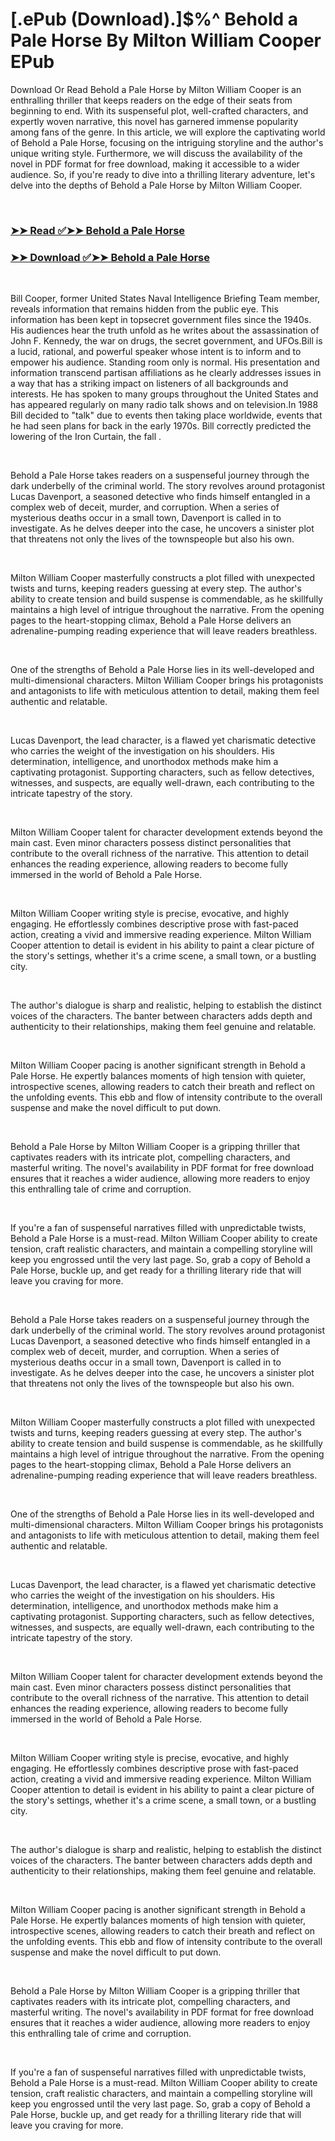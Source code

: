 # [.ePub (Download).]$%^ Behold a Pale Horse By Milton William Cooper EPub

<p>Download Or Read Behold a Pale Horse by Milton William Cooper is an enthralling thriller that keeps readers on the edge of their seats from beginning to end. With its suspenseful plot, well-crafted characters, and expertly woven narrative, this novel has garnered immense popularity among fans of the genre. In this article, we will explore the captivating world of Behold a Pale Horse, focusing on the intriguing storyline and the author's unique writing style. Furthermore, we will discuss the availability of the novel in PDF format for free download, making it accessible to a wider audience. So, if you're ready to dive into a thrilling literary adventure, let's delve into the depths of Behold a Pale Horse by Milton William Cooper.</p>
<p>&nbsp;</p>

### [➤➤ Read ✅➤➤ Behold a Pale Horse](https://pdfwebsitebooks.blogspot.com/id/95379)

### [➤➤ Download ✅➤➤ Behold a Pale Horse](https://pdfwebsitebooks.blogspot.com/id/95379)

<p>&nbsp;</p>
<p>Bill Cooper, former United States Naval Intelligence Briefing Team member, reveals information that remains hidden from the public eye. This information has been kept in topsecret government files since the 1940s. His audiences hear the truth unfold as he writes about the assassination of John F. Kennedy, the war on drugs, the secret government, and UFOs.Bill is a lucid, rational, and powerful speaker whose intent is to inform and to empower his audience. Standing room only is normal. His presentation and information transcend partisan affiliations as he clearly addresses issues in a way that has a striking impact on listeners of all backgrounds and interests. He has spoken to many groups throughout the United States and has appeared regularly on many radio talk shows and on television.In 1988 Bill decided to "talk" due to events then taking place worldwide, events that he had seen plans for back in the early 1970s. Bill correctly predicted the lowering of the Iron Curtain, the fall .</p>
<p>&nbsp;</p>
<p>Behold a Pale Horse takes readers on a suspenseful journey through the dark underbelly of the criminal world. The story revolves around protagonist Lucas Davenport, a seasoned detective who finds himself entangled in a complex web of deceit, murder, and corruption. When a series of mysterious deaths occur in a small town, Davenport is called in to investigate. As he delves deeper into the case, he uncovers a sinister plot that threatens not only the lives of the townspeople but also his own.</p>
<p>&nbsp;</p>
<p>Milton William Cooper masterfully constructs a plot filled with unexpected twists and turns, keeping readers guessing at every step. The author's ability to create tension and build suspense is commendable, as he skillfully maintains a high level of intrigue throughout the narrative. From the opening pages to the heart-stopping climax, Behold a Pale Horse delivers an adrenaline-pumping reading experience that will leave readers breathless.</p>
<p>&nbsp;</p>
<p>One of the strengths of Behold a Pale Horse lies in its well-developed and multi-dimensional characters. Milton William Cooper brings his protagonists and antagonists to life with meticulous attention to detail, making them feel authentic and relatable.</p>
<p>&nbsp;</p>
<p>Lucas Davenport, the lead character, is a flawed yet charismatic detective who carries the weight of the investigation on his shoulders. His determination, intelligence, and unorthodox methods make him a captivating protagonist. Supporting characters, such as fellow detectives, witnesses, and suspects, are equally well-drawn, each contributing to the intricate tapestry of the story.</p>
<p>&nbsp;</p>
<p>Milton William Cooper talent for character development extends beyond the main cast. Even minor characters possess distinct personalities that contribute to the overall richness of the narrative. This attention to detail enhances the reading experience, allowing readers to become fully immersed in the world of Behold a Pale Horse.</p>
<p>&nbsp;</p>
<p>Milton William Cooper writing style is precise, evocative, and highly engaging. He effortlessly combines descriptive prose with fast-paced action, creating a vivid and immersive reading experience. Milton William Cooper attention to detail is evident in his ability to paint a clear picture of the story's settings, whether it's a crime scene, a small town, or a bustling city.</p>
<p>&nbsp;</p>
<p>The author's dialogue is sharp and realistic, helping to establish the distinct voices of the characters. The banter between characters adds depth and authenticity to their relationships, making them feel genuine and relatable.</p>
<p>&nbsp;</p>
<p>Milton William Cooper pacing is another significant strength in Behold a Pale Horse. He expertly balances moments of high tension with quieter, introspective scenes, allowing readers to catch their breath and reflect on the unfolding events. This ebb and flow of intensity contribute to the overall suspense and make the novel difficult to put down.</p>
<p>&nbsp;</p>
<p>Behold a Pale Horse by Milton William Cooper is a gripping thriller that captivates readers with its intricate plot, compelling characters, and masterful writing. The novel's availability in PDF format for free download ensures that it reaches a wider audience, allowing more readers to enjoy this enthralling tale of crime and corruption.</p>
<p>&nbsp;</p>
<p>If you're a fan of suspenseful narratives filled with unpredictable twists, Behold a Pale Horse is a must-read. Milton William Cooper ability to create tension, craft realistic characters, and maintain a compelling storyline will keep you engrossed until the very last page. So, grab a copy of Behold a Pale Horse, buckle up, and get ready for a thrilling literary ride that will leave you craving for more.</p>
<p>&nbsp;</p>
<p>Behold a Pale Horse takes readers on a suspenseful journey through the dark underbelly of the criminal world. The story revolves around protagonist Lucas Davenport, a seasoned detective who finds himself entangled in a complex web of deceit, murder, and corruption. When a series of mysterious deaths occur in a small town, Davenport is called in to investigate. As he delves deeper into the case, he uncovers a sinister plot that threatens not only the lives of the townspeople but also his own.</p>
<p>&nbsp;</p>
<p>Milton William Cooper masterfully constructs a plot filled with unexpected twists and turns, keeping readers guessing at every step. The author's ability to create tension and build suspense is commendable, as he skillfully maintains a high level of intrigue throughout the narrative. From the opening pages to the heart-stopping climax, Behold a Pale Horse delivers an adrenaline-pumping reading experience that will leave readers breathless.</p>
<p>&nbsp;</p>
<p>One of the strengths of Behold a Pale Horse lies in its well-developed and multi-dimensional characters. Milton William Cooper brings his protagonists and antagonists to life with meticulous attention to detail, making them feel authentic and relatable.</p>
<p>&nbsp;</p>
<p>Lucas Davenport, the lead character, is a flawed yet charismatic detective who carries the weight of the investigation on his shoulders. His determination, intelligence, and unorthodox methods make him a captivating protagonist. Supporting characters, such as fellow detectives, witnesses, and suspects, are equally well-drawn, each contributing to the intricate tapestry of the story.</p>
<p>&nbsp;</p>
<p>Milton William Cooper talent for character development extends beyond the main cast. Even minor characters possess distinct personalities that contribute to the overall richness of the narrative. This attention to detail enhances the reading experience, allowing readers to become fully immersed in the world of Behold a Pale Horse.</p>
<p>&nbsp;</p>
<p>Milton William Cooper writing style is precise, evocative, and highly engaging. He effortlessly combines descriptive prose with fast-paced action, creating a vivid and immersive reading experience. Milton William Cooper attention to detail is evident in his ability to paint a clear picture of the story's settings, whether it's a crime scene, a small town, or a bustling city.</p>
<p>&nbsp;</p>
<p>The author's dialogue is sharp and realistic, helping to establish the distinct voices of the characters. The banter between characters adds depth and authenticity to their relationships, making them feel genuine and relatable.</p>
<p>&nbsp;</p>
<p>Milton William Cooper pacing is another significant strength in Behold a Pale Horse. He expertly balances moments of high tension with quieter, introspective scenes, allowing readers to catch their breath and reflect on the unfolding events. This ebb and flow of intensity contribute to the overall suspense and make the novel difficult to put down.</p>
<p>&nbsp;</p>
<p>Behold a Pale Horse by Milton William Cooper is a gripping thriller that captivates readers with its intricate plot, compelling characters, and masterful writing. The novel's availability in PDF format for free download ensures that it reaches a wider audience, allowing more readers to enjoy this enthralling tale of crime and corruption.</p>
<p>&nbsp;</p>
<p>If you're a fan of suspenseful narratives filled with unpredictable twists, Behold a Pale Horse is a must-read. Milton William Cooper ability to create tension, craft realistic characters, and maintain a compelling storyline will keep you engrossed until the very last page. So, grab a copy of Behold a Pale Horse, buckle up, and get ready for a thrilling literary ride that will leave you craving for more.</p>
<p>&nbsp;</p>
